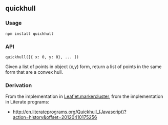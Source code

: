 ## quickhull

### Usage

    npm install quickhull

### API

`quickhull([{ x: 0, y: 0}, ... ])`

Given a list of points in object (x,y) form, return a list of points in the same
form that are a convex hull.

### Derivation

From the implementation in [Leaflet.markercluster](https://github.com/Leaflet/Leaflet.markercluster),
from the implementation in Literate programs:

* http://en.literateprograms.org/Quickhull_(Javascript)?action=history&offset=20120410175256

